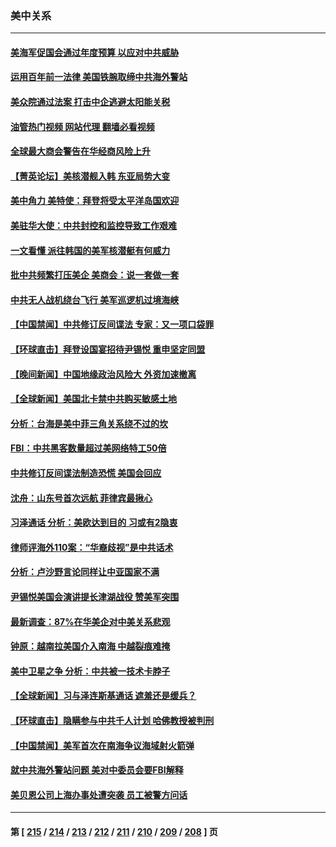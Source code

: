 ### 美中关系
---
#### [美海军促国会通过年度预算 以应对中共威胁](../../pages/nf1412576/n13984263.md?04291645) 
#### [运用百年前一法律 美国铁腕取缔中共海外警站](../../pages/nf1412576/n13984014.md?04291645) 
#### [美众院通过法案 打击中企逃避太阳能关税](../../pages/nf1412576/n13983860.md?04291645) 
#### [油管热门视频 网站代理 翻墙必看视频](http://138.2.39.72:81/youtube.html?epic-marker?04291645)
#### [全球最大商会警告在华经商风险上升](../../pages/nf1412576/n13984050.md?04291645) 
#### [【菁英论坛】美核潜舰入韩 东亚局势大变](../../pages/nf1412576/n13984009.md?04291645) 
#### [美中角力 美特使：拜登将受太平洋岛国欢迎](../../pages/nf1412576/n13983978.md?04291645) 
#### [美驻华大使：中共封控和监控导致工作艰难](../../pages/nf1412576/n13983982.md?04291645) 
#### [一文看懂 派往韩国的美军核潜艇有何威力](../../pages/nf1412576/n13983325.md?04291645) 
#### [批中共频繁打压美企 美商会：说一套做一套](../../pages/nf1412576/n13983961.md?04291645) 
#### [中共无人战机绕台飞行 美军巡逻机过境海峡](../../pages/nf1412576/n13983779.md?04291645) 
#### [【中国禁闻】中共修订反间谍法 专家：又一项口袋罪](../../pages/nf1412576/n13983579.md?04291645) 
#### [【环球直击】拜登设国宴招待尹锡悦 重申坚定同盟](../../pages/nf1412576/n13983578.md?04291645) 
#### [【晚间新闻】中国地缘政治风险大 外资加速撤离](../../pages/nf1412576/n13983577.md?04291645) 
#### [【全球新闻】美国北卡禁中共购买敏感土地](../../pages/nf1412576/n13983035.md?04291645) 
#### [分析：台海是美中菲三角关系绕不过的坎](../../pages/nf1412576/n13981817.md?04291645) 
#### [FBI：中共黑客数量超过美网络特工50倍](../../pages/nf1412576/n13983486.md?04291645) 
#### [中共修订反间谍法制造恐慌 美国会回应](../../pages/nf1412576/n13983122.md?04291645) 
#### [沈舟：山东号首次远航 菲律宾最揪心](../../pages/nf1412576/n13983275.md?04291645) 
#### [习泽通话 分析：美欧达到目的 习或有2隐衷](../../pages/nf1412576/n13982955.md?04291645) 
#### [律师评海外110案：“华裔歧视”是中共话术](../../pages/nf1412576/n13982340.md?04291645) 
#### [分析：卢沙野言论同样让中亚国家不满](../../pages/nf1412576/n13982976.md?04291645) 
#### [尹锡悦美国会演讲提长津湖战役 赞美军突围](../../pages/nf1412576/n13983048.md?04291645) 
#### [最新调查：87%在华美企对中美关系悲观](../../pages/nf1412576/n13982885.md?04291645) 
#### [钟原：越南拉美国介入南海 中越裂痕难掩](../../pages/nf1412576/n13982521.md?04291645) 
#### [美中卫星之争 分析：中共被一技术卡脖子](../../pages/nf1412576/n13982523.md?04291645) 
#### [【全球新闻】习与泽连斯基通话 遮羞还是缓兵？](../../pages/nf1412576/n13982691.md?04291645) 
#### [【环球直击】隐瞒参与中共千人计划 哈佛教授被判刑](../../pages/nf1412576/n13982692.md?04291645) 
#### [【中国禁闻】美军首次在南海争议海域射火箭弹](../../pages/nf1412576/n13982693.md?04291645) 
#### [就中共海外警站问题 美对中委员会要FBI解释](../../pages/nf1412576/n13982516.md?04291645) 
#### [美贝恩公司上海办事处遭突袭 员工被警方问话](../../pages/nf1412576/n13982485.md?04291645) 

---
#### 第 [ [215](./215.md?04291645) / [214](./214.md?04291645) / [213](./213.md?04291645) / [212](./212.md?04291645) / [211](./211.md?04291645) / [210](./210.md?04291645) / [209](./209.md?04291645) / [208](./208.md?04291645) ] 页

